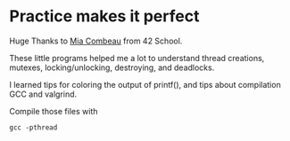 # **Practice makes it perfect**

Huge Thanks to [Mia Combeau](https://www.codequoi.com/en/threads-mutexes-and-concurrent-programming-in-c/) from 42 School.<br>

These little programs helped me a lot to understand thread creations, mutexes, locking/unlocking, destroying, and deadlocks. <br>

I learned tips for coloring the output of printf(), and tips about compilation GCC and valgrind. <br>

Compile those files with

```
gcc -pthread

```

